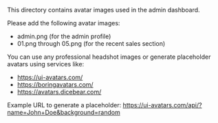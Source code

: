 This directory contains avatar images used in the admin dashboard.

Please add the following avatar images:
- admin.png (for the admin profile)
- 01.png through 05.png (for the recent sales section)

You can use any professional headshot images or generate placeholder avatars using services like:
- https://ui-avatars.com/
- https://boringavatars.com/
- https://avatars.dicebear.com/

Example URL to generate a placeholder:
https://ui-avatars.com/api/?name=John+Doe&background=random
